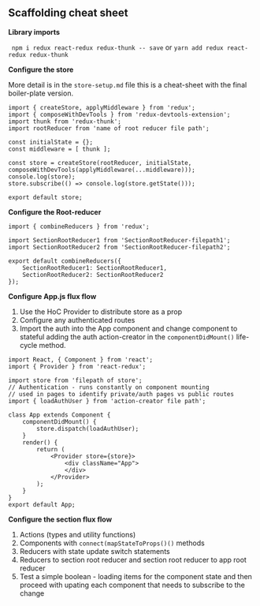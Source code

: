 ## Scaffolding cheat sheet

__Library imports__

``` npm i redux react-redux redux-thunk -- save``` or ```yarn add redux react-redux redux-thunk```

__Configure the store__

More detail is in the ```store-setup.md``` file this is a cheat-sheet with the final boiler-plate version.


```
import { createStore, applyMiddleware } from 'redux';
import { composeWithDevTools } from 'redux-devtools-extension';
import thunk from 'redux-thunk';
import rootReducer from 'name of root reducer file path';

const initialState = {};
const middleware = [ thunk ];

const store = createStore(rootReducer, initialState, composeWithDevTools(applyMiddleware(...middleware)));
console.log(store);
store.subscribe(() => console.log(store.getState()));

export default store;
```

__Configure the Root-reducer__

```
import { combineReducers } from 'redux';

import SectionRootReducer1 from 'SectionRootReducer-filepath1';
import SectionRootReducer2 from 'SectionRootReducer-filepath2';

export default combineReducers({
	SectionRootReducer1: SectionRootReducer1,
	SectionRootReducer2: SectionRootReducer2
});

```

__Configure App.js flux flow__

1. Use the HoC Provider to distribute store as a prop 
2. Configure any authenticated routes
3. Import the auth into the App component and change component to stateful adding the auth action-creator in the ```componentDidMount()``` life-cycle method.

```
import React, { Component } from 'react';
import { Provider } from 'react-redux';

import store from 'filepath of store';
// Authentication - runs constantly on component mounting
// used in pages to identify private/auth pages vs public routes
import { loadAuthUser } from 'action-creator file path';

class App extends Component {
	componentDidMount() {
		store.dispatch(loadAuthUser);
	}
	render() {
		return (
			<Provider store={store}>
				<div className="App">
				</div>
			</Provider>
		);
	}
}
export default App;
```

__Configure the section flux flow__

1. Actions (types and utility functions)
2. Components with ```connect(mapStateToProps()()``` methods
3. Reducers with state update switch statements
4. Reducers to section root reducer and section root reducer to app root reducer
5. Test a simple boolean - loading items for the component state and then proceed with upating each component that needs to subscribe to the change




